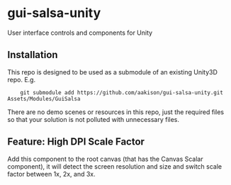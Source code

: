 # gui-salsa-unity
User interface controls and components for Unity

## Installation
This repo is designed to be used as a submodule of an existing Unity3D repo.  E.g.

```
    git submodule add https://github.com/aakison/gui-salsa-unity.git Assets/Modules/GuiSalsa
```

There are no demo scenes or resources in this repo, just the required files so that your solution is not polluted with unnecessary files.

## Feature: High DPI Scale Factor

Add this component to the root canvas (that has the Canvas Scalar component), it will detect the screen resolution and size and switch scale factor between 1x, 2x, and 3x.


